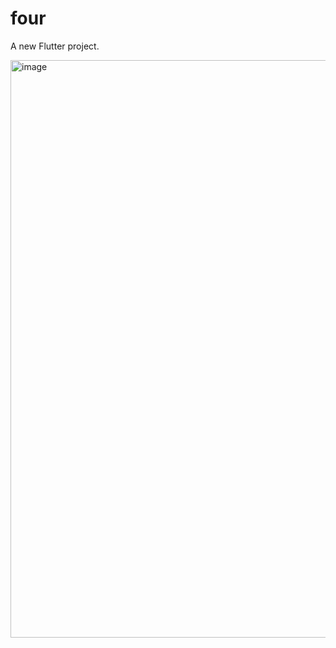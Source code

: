 # four

A new Flutter project.

<img width="623" height="924" alt="image" src="https://github.com/user-attachments/assets/e0918b39-8247-400e-8c48-37ba6c8ead2d" />

